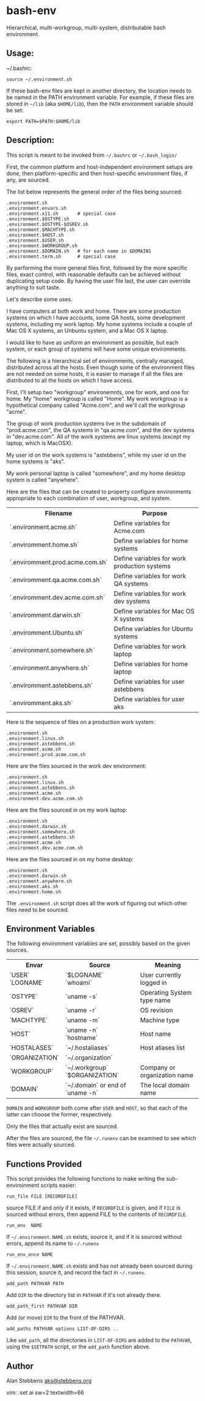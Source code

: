 bash-env
========

Hierarchical, multi-workgroup, multi-system, distributable bash
environment.

Usage:
------

  ~/.bashrc:

    source ~/.environment.sh

If these bash-env files are kept in another directory, the
location needs to be named in the PATH environment variable.  For
example, if these files are stored in `~/lib` (aka `$HOME/lib`),
then the `PATH` environment variable should be set:

    export PATH=$PATH:$HOME/lib

Description:
------------

This script is meant to be invoked from `~/.bashrc` or
`~/.bash_login/`

First, the common platform and host-independent environment
setups are done, then platform-specific and then host-specific
environment files, if any, are sourced.

The list below represents the general order of the files being
sourced:

    .environment.sh
    .environment.envars.sh
    .environment.x11.sh		  # special case
    .environment.$OSTYPE.sh
    .environment.$OSTYPE-$OSREV.sh
    .environment.$MACHTYPE.sh
    .environment.$HOST.sh
    .environment.$USER.sh
    .environment.$WORKGROUP.sh
    .environment.$DOMAIN.sh	  # for each name in $DOMAINS
    .environment.term.sh	  # special case

By performing the more general files first, followed by the more
specific files, exact control, with reasonable defaults can be
achieved without duplicating setup code.  By having the user file
last, the user can override anything to suit taste.

Let's describe some uses.

I have computers at both work and home. There are some production
systems on which I have accounts, some QA hosts, some development
systems, including my work laptop.  My home systems include a
couple of Mac OS X systems, an Unbuntu system, and a Mac OS X
laptop.

I would like to have as uniform an environment as possible, but
each system, or each group of systems will have some unique
environments.

The following is a hierarchical set of environments, centrally
managed, distributed across all the hosts.  Even though some of
the environment files are not needed on some hosts, it is easier
to manage if all the files are distributed to all the hosts on
which I have access.

First, I'll setup two "workgroup" environemnts, one for work, and
one for home.  My "home" workgroup is called "Home". My work
workgroup is a hypothetical company called "Acme.com", and we'll
call the workgroup "acme".

The group of work production systems live in the subdomain of
"prod.acme.com", the QA systems in "qa.acme.com", and the dev
systems in "dev.acme.com".  All of the work systems are linux
systems (except my laptop, which is MacOSX).

My user id on the work systems is "astebbens", while my user id on
the home systems is "aks".

My work personal laptop is called "somewhere", and my home desktop
system is called "anywhere".

Here are the files that can be created to property configure
environments appropriate to each combination of user, workgroup,
and system.

<table>
 <tr> 
  <th>Filename</th>
  <th>Purpose</th> </tr>
 <tr> 
  <td>`.environment.acme.sh`</td>
  <td>Define variables for Acme.com</td>
 </tr>
 <tr>
  <td>`.enviromment.home.sh`</td>
  <td>Define variables for home systems</td>
 </tr>
 <tr>
  <td>`.enviromment.prod.acme.com.sh`</td>
  <td>Define variables for work production systems</td>
 </tr>
 <tr>
  <td>`.enviromment.qa.acme.com.sh`</td>
  <td>Define variables for work QA systems</td>
 </tr>
 <tr>
  <td>`.enviromment.dev.acme.com.sh`</td>
  <td>Define variables for work dev systems</td>
 </tr>
 <tr>
  <td>`.enviromment.darwin.sh`</td>
  <td>Define variables for Mac OS X systems</td>
 </tr>
 <tr>
  <td>`.enviromment.Ubuntu.sh`</td>
  <td>Define variables for Ubuntu systems</td>
 </tr>
 <tr>
  <td>`.environment.somewhere.sh`</td>
  <td>Define variables for work laptop</td>
 <tr>
 <tr>
  <td>`.environment.anywhere.sh`</td>
  <td>Define variables for home laptop</td>
 <tr>
  <td>`.enviromment.astebbens.sh`</td>
  <td>Define variables for user astebbens</td>
 </tr>
 <tr>
  <td>`.enviromment.aks.sh`</td>
  <td>Define variables for user aks</td>
 </tr>
</table>

Here is the sequence of files on a production work system:

    .environment.sh
    .environment.linux.sh
    .environment.astebbens.sh
    .environment.acme.sh
    .environment.prod.acme.com.sh

Here are the files sourced in the work dev environment:

    .environment.sh
    .environment.linux.sh
    .environment.astebbens.sh
    .environment.acme.sh
    .environment.dev.acme.com.sh

Here are the files sourced in on my work laptop:

    .environment.sh
    .environment.darwin.sh
    .environment.somewhere.sh
    .environment.astebbens.sh
    .environment.acme.sh
    .environment.dev.acme.com.sh

Here are the files sourced in on my home desktop:

    .environment.sh
    .environment.darwin.sh
    .environment.anywhere.sh
    .environment.aks.sh
    .environment.home.sh

The `.environment.sh` script does all the work of figuring out which
other files need to be sourced.

Environment Variables
---------------------

The following environment variables are set, possibly based
on the given sources.

<table>
 <tr>
  <th>Envar</th>
  <th>Source</th>
  <th>Meaning</th>
 </tr>
 <tr>
  <td>`USER`<br>`LOGNAME`</td>
  <td>`$LOGNAME`<br>`whoami`</td>
  <td>User currently logged in</td>
 </tr>
 <tr>
  <td>`OSTYPE`</td>
  <td>`uname -s`</td>
  <td>Operating System type name</td>
 </tr>
 <tr>
  <td>`OSREV`</td>
  <td>`uname -r`</td>
  <td>OS revision</td>
 </tr>
 <tr>
  <td>`MACHTYPE`</td>
  <td>`uname -m`</td>
  <td>Machine type</td>
 </tr>
 <tr>
  <td>`HOST`</td>
  <td>`uname -n` <br/>`hostname`</td>
  <td>Host name</td>
 </tr>
 <tr>
  <td>`HOSTALASES`</td>
  <td>`~/.hostaliases`</td>
  <td>Host aliases list</td>
 </tr>
 <tr>
  <td>`ORGANIZATION`</td>
  <td>`~/.organization`</td>
  <td>&nbsp;</td>
 </tr>
 <tr>
  <td>`WORKGROUP`</td>
  <td>`~/.workgroup`<br/>`$ORGANIZATION`</td>
  <td>Company or organization name</td>
 </tr>
 <tr>
  <td>`DOMAIN`</td>
  <td>`~/.domain` or end of `uname -n`</td>
  <td>The local domain name</td>
 </tr>
</table>

`DOMAIN` and `WORKGROUP` both come after `USER` and
`HOST`, so that each of the latter can choose the former, respectively.

Only the files that actually exist are sourced.

After the files are sourced, the file `~/.runenv` can be examined
to see which files were actually sourced.


Functions Provided
------------------

This script provides the following functions to make writing the
sub-enviroinment scripts easier:

    run_file FILE [RECORDFILE]

source FILE if and only if it exists, if `RECORDFILE` is given,
and if `FILE` is sourced without errors, then append FILE to the
contents of `RECORDFILE`.
    
    run_env  NAME

If `~/.environment.NAME.sh` exists, source it, and if it is
sourced without errors, append its name to `~/.runenv`

    run_env_once NAME

If `~/.environment.NAME.sh` exists and has not already been
sourced during this session, source it, and record the fact in
`~/.runenv`.

    add_path PATHVAR PATH

Add `DIR` to the directory list in `PATHVAR` if it's not already
there.

    add_path_first PATHVAR DIR

Add (or move) `DIR` to the front of the PATHVAR.

    add_paths PATHVAR options LIST-OF-DIRS ..

Like `add_path`, all the directories in `LIST-OF-DIRS` are
added to the `PATHVAR`, using the `$SETPATH` script, or the
`add_path` function above.

Author
------

Alan Stebbens <aks@stebbens.org>

vim: :set ai sw=2 textwidth=66

